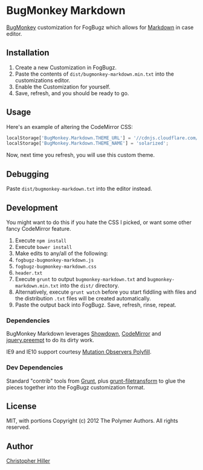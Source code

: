 # BugMonkey Markdown

[BugMonkey](https://help.fogcreek.com/7585/customizing-your-fogbugz-site-with-bugmonkey) customization for FogBugz which allows for [Markdown](https://daringfireball.net/projects/markdown/) in case editor.

## Installation

1.  Create a new Customization in FogBugz.
2.  Paste the contents of `dist/bugmonkey-markdown.min.txt` into the customizations editor.
3.  Enable the Customization for yourself.
4.  Save, refresh, and you should be ready to go.

## Usage

Here's an example of altering the CodeMirror CSS:

```js
localStorage['BugMonkey.Markdown.THEME_URL'] = '//cdnjs.cloudflare.com/ajax/libs/codemirror/3.21.0/theme/solarized.min.css';
localStorage['BugMonkey.Markdown.THEME_NAME'] = 'solarized';
```

Now, next time you refresh, you will use this custom theme.

## Debugging

Paste `dist/bugmonkey-markdown.txt` into the editor instead.

## Development

You might want to do this if you hate the CSS I picked, or want some other fancy CodeMirror feature.

1.  Execute `npm install`
2.  Execute `bower install`
3.  Make edits to any/all of the following:
  1.  `fogbugz-bugmonkey-markdown.js`
  2.  `fogbugz-bugmonkey-markdown.css`
  3.  `header.txt`
4.  Execute `grunt` to output `bugmonkey-markdown.txt` and `bugmonkey-markdown.min.txt` into the `dist/` directory.
5.  Alternatively, execute `grunt watch` before you start fiddling with files and the distribution `.txt` files will be created automatically.
6.  Paste the output back into FogBugz.  Save, refresh, rinse, repeat.

### Dependencies

BugMonkey Markdown leverages [Showdown](https://github.com/coreyti/showdown), [CodeMirror](http://codemirror.net/) and [jquery.preempt](http://boneskull.github.io/jquery.preempt) to do its dirty work.

IE9 and IE10 support courtesy [Mutation Observers Polyfill](https://github.com/Polymer/MutationObservers).

### Dev Dependencies

Standard "contrib" tools from [Grunt](http://gruntjs.org), plus [grunt-filetransform](https://github.com/dfernandez79/grunt-filetransform) to glue the pieces together into the FogBugz customization format.

## License

MIT, with portions Copyright (c) 2012 The Polymer Authors. All rights reserved.

## Author
[Christopher Hiller](http://boneskull.github.io)

